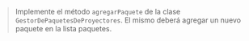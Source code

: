 
> Implemente el método `agregarPaquete` de la
> clase `GestorDePaquetesDeProyectores`. El mismo 
> deberá agregar un nuevo paquete en la lista
> paquetes.